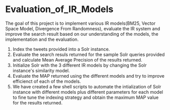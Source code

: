 # Evaluation_of_IR_Models
The goal of this project is to implement various IR models(BM25, Vector Space Model, Divergence From Randomness), evaluate the IR system and improve the search result based on our understanding of the models, the implementation and the evaluation.

1. Index the tweets provided into a Solr instance.
2. Evaluate the search resuls returned for the sample Solr queries provided and calculate Mean Average Precision of the results returned.
3. Initialize Solr with the 3 different IR models by changing the Solr instance's similarity model.
4. Evaluate the MAP returned using the different models and try to improve efficienct of each of the models.
5. We have created a few shell scripts to automate the intialization of Solr instance with different models plus different parameters for each model to fine tune the indexing strategy and obtain the maximum MAP value for the results returned.